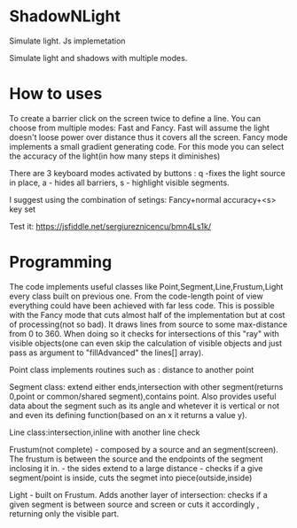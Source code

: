 # ShadowNLight
Simulate light. Js implemetation

Simulate light and shadows with multiple modes. 

# How to uses
To create a barrier click on the screen twice to define a line.
You can choose from multiple modes: Fast and Fancy. Fast will assume the light doesn't loose power over distance thus it covers all the screen.
Fancy mode implements a small gradient generating code. For this mode you can select the accuracy of the light(in how many steps it diminishes)

There are 3 keyboard modes activated by buttons : q -fixes the light source in place, a - hides all barriers, s - highlight visible segments.

I suggest using the combination of setings: Fancy+normal accuracy+\<s\> key set
  
Test it: https://jsfiddle.net/sergiureznicencu/bmn4Ls1k/
  
# Programming
The code implements useful classes like Point,Segment,Line,Frustum,Light every class built on previous one. 
From the code-length point of view everything could have been achieved with far less code. This is possible with the Fancy mode that cuts almost half of the implementation but at cost of processing(not so bad). It draws lines from source to some max-distance from 0 to 360. When doing so it checks for intersections of this "ray" with visible objects(one can even skip the calculation of visible objects and just pass as argument to "fillAdvanced" the lines[] array).

Point class implements routines such as : distance to another point

Segment class:  extend either ends,intersection with other segment(returns 0,point or common/shared segment),contains point. Also provides useful data about the segment such as its angle and whetever it is vertical or not and even its defining function(based on an x it returns a value y).

Line class:intersection,inline with another line check

Frustum(not complete) \- composed by a source and an segment(screen). The frustum is between the source and the endpoints of the segment inclosing it in. 
        \- the sides extend to a large distance 
        \- checks if a give segment/point is inside, cuts the segmet into piece(outside,inside)
        
Light - built on Frustum. Adds another layer of intersection: checks if a given segment is between source and screen or cuts it accordingly , returning only the visible part.
